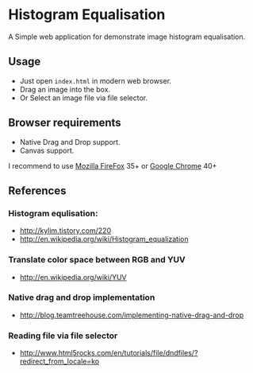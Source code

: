 Histogram Equalisation
======================

A Simple web application for demonstrate image histogram equalisation.


Usage
-----

* Just open `index.html` in modern web browser.
* Drag an image into the box.
* Or Select an image file via file selector.


Browser requirements
--------------------

* Native Drag and Drop support.
* Canvas support.

I recommend to use [Mozilla FireFox][] 35+ or [Google Chrome][] 40+

[Mozilla Firefox]: https://firefox.com/
[Google Chrome]: https://google.com/chrome


References
----------

### Histogram equlisation:

* http://kylim.tistory.com/220
* http://en.wikipedia.org/wiki/Histogram_equalization


### Translate color space between RGB and YUV

* http://en.wikipedia.org/wiki/YUV


### Native drag and drop implementation

* http://blog.teamtreehouse.com/implementing-native-drag-and-drop


### Reading file via file selector

* http://www.html5rocks.com/en/tutorials/file/dndfiles/?redirect_from_locale=ko
